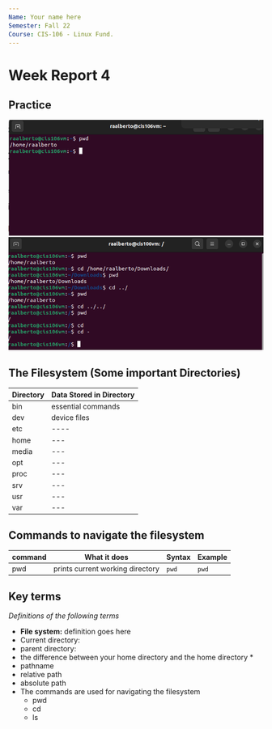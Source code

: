 ```yaml
---
Name: Your name here
Semester: Fall 22
Course: CIS-106 - Linux Fund.
---
```


# Week Report 4

## Practice
![pwd](pwd-practice.png)
![cd](cd-practice.png)

## The Filesystem (Some important Directories)

| Directory | Data Stored in Directory |
| --------- | ------------------------ |
| bin       | essential commands       |
| dev       | device files             |
| etc       | ----                     |
| home      | ---                      |
| media     | ---                      |
| opt       | ---                      |
| proc      | ---                      |
| srv       | ---                      |
| usr       | ---                      |
| var       | ---                      |

## Commands to navigate the filesystem

| command | What it does                     | Syntax | Example |
| ------- | -------------------------------- | ------ | ------- |
| pwd     | prints current working directory | `pwd`  | `pwd`   |

## Key terms

*Definitions of the following terms*

* **File system:** definition goes here
* Current directory: 
* parent directory: 
* the difference between your home directory and the home directory
  * 
* pathname
* relative path
* absolute path
* The commands are used for navigating the filesystem
  * pwd 
  * cd
  * ls

